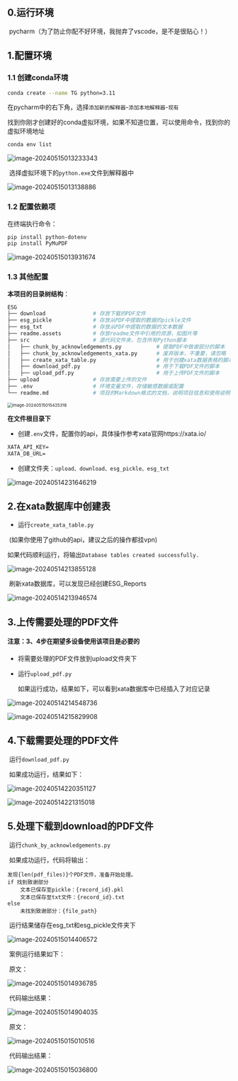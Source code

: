 ## 0.运行环境

​	pycharm（为了防止你配不好环境，我抛弃了vscode，是不是很贴心！）

## 1.配置环境

### 1.1 创建conda环境

```bash
conda create --name TG python=3.11
```

​	在pycharm中的右下角，选择`添加新的解释器`-`添加本地解释器`-`现有`

​	找到你刚才创建好的conda虚拟环境，如果不知道位置，可以使用命令，找到你的虚拟环境地址

```bash
conda env list
```

![image-20240515013233343](./readme.assets/image-20240515013233343.png)

​	选择虚拟环境下的`python.exe`文件到解释器中

![image-20240515013138886](./readme.assets/image-20240515013138886.png)

### 1.2 配置依赖项

在终端执行命令：

```bash
pip install python-dotenv
pip install PyMuPDF
```

![image-20240515013931674](./readme.assets/image-20240515013931674.png)

### 1.3 其他配置

**本项目的目录树结构**：

```bash
ESG
├── download               # 存放下载的PDF文件
├── esg_pickle             # 存放从PDF中提取的数据的pickle文件
├── esg_txt                # 存放从PDF中提取的数据的文本数据
├── readme.assets          # 存放readme文件中引用的资源，如图片等
├── src                    # 源代码文件夹，包含所有Python脚本
│   ├── chunk_by_acknowledgements.py           # 提取PDF中致谢部分的脚本
│   ├── chunk_by_acknowledgements_xata.py      # 废弃版本，不重要，请忽略
│   ├── create_xata_table.py                   # 用于创建xata数据表格的脚本
│   ├── download_pdf.py                        # 用于下载PDF文件的脚本
│   ├── upload_pdf.py                          # 用于上传PDF文件的脚本
├── upload                 # 存放需要上传的文件
├── .env                   # 环境变量文件，存储敏感数据或配置
└── readme.md              # 项目的Markdown格式的文档，说明项目信息和使用说明

```

<img src="./readme.assets/image-20240515015425318.png" alt="image-20240515015425318" style="zoom: 67%;" />

 **在文件根目录下**

- 创建`.env`文件，配置你的api，具体操作参考xata官网https://xata.io/

```txt
XATA_API_KEY=
XATA_DB_URL=
```

- 创建文件夹：`upload、download、esg_pickle、esg_txt`

![image-20240514231646219](./readme.assets/image-20240514231646219.png)

## 2.在xata数据库中创建表

- 运行`create_xata_table.py` 

​	(如果你使用了github的api，建议之后的操作都挂vpn)

​	如果代码顺利运行，将输出`Database tables created successfully.`

![image-20240514213855128](./readme.assets/image-20240514213855128.png)

​	刷新xata数据库，可以发现已经创建ESG_Reports

![image-20240514213946574](./readme.assets/image-20240514213946574.png)

## 3.上传需要处理的PDF文件

#### **注意：3、4步在期望多设备使用该项目是必要的**

- 将需要处理的PDF文件放到upload文件夹下

- 运行`upload_pdf.py`

  如果运行成功，结果如下，可以看到xata数据库中已经插入了对应记录

![image-20240514214548736](./readme.assets/image-20240514214548736.png)

![image-20240514215829908](./readme.assets/image-20240514215829908.png)

## 4.下载需要处理的PDF文件

​	运行`download_pdf.py`

​	如果成功运行，结果如下：

![image-20240514220351127](./readme.assets/image-20240514220351127.png)

![image-20240514221315018](./readme.assets/image-20240514221315018.png)

## 5.处理下载到download的PDF文件

​	运行`chunk_by_acknowledgements.py`

​	如果成功运行，代码将输出：

```
发现{len(pdf_files)}个PDF文件，准备开始处理。
if 找到致谢部分
	文本已保存至pickle：{record_id}.pkl
	文本已保存至txt文件：{record_id}.txt
else 
	未找到致谢部分：{file_path}
```

​	运行结果储存在esg_txt和esg_pickle文件夹下

![image-20240515014406572](./readme.assets/image-20240515014406572.png)

​	案例运行结果如下：

​	原文：

![image-20240515014936785](./readme.assets/image-20240515014936785.png)

​	代码输出结果：

![image-20240515014904035](./readme.assets/image-20240515014904035.png)

​	原文：

![image-20240515015010516](./readme.assets/image-20240515015010516.png)

​	代码输出结果：

![image-20240515015036800](./readme.assets/image-20240515015036800.png)